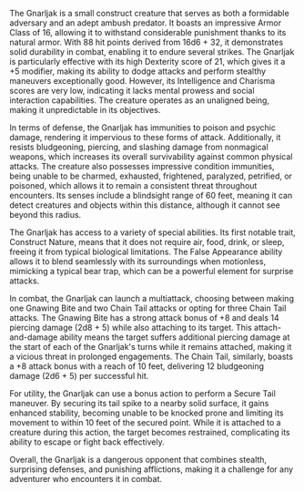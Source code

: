 The Gnarljak is a small construct creature that serves as both a formidable adversary and an adept ambush predator. It boasts an impressive Armor Class of 16, allowing it to withstand considerable punishment thanks to its natural armor. With 88 hit points derived from 16d6 + 32, it demonstrates solid durability in combat, enabling it to endure several strikes. The Gnarljak is particularly effective with its high Dexterity score of 21, which gives it a +5 modifier, making its ability to dodge attacks and perform stealthy maneuvers exceptionally good. However, its Intelligence and Charisma scores are very low, indicating it lacks mental prowess and social interaction capabilities. The creature operates as an unaligned being, making it unpredictable in its objectives.

In terms of defense, the Gnarljak has immunities to poison and psychic damage, rendering it impervious to these forms of attack. Additionally, it resists bludgeoning, piercing, and slashing damage from nonmagical weapons, which increases its overall survivability against common physical attacks. The creature also possesses impressive condition immunities, being unable to be charmed, exhausted, frightened, paralyzed, petrified, or poisoned, which allows it to remain a consistent threat throughout encounters. Its senses include a blindsight range of 60 feet, meaning it can detect creatures and objects within this distance, although it cannot see beyond this radius. 

The Gnarljak has access to a variety of special abilities. Its first notable trait, Construct Nature, means that it does not require air, food, drink, or sleep, freeing it from typical biological limitations. The False Appearance ability allows it to blend seamlessly with its surroundings when motionless, mimicking a typical bear trap, which can be a powerful element for surprise attacks.

In combat, the Gnarljak can launch a multiattack, choosing between making one Gnawing Bite and two Chain Tail attacks or opting for three Chain Tail attacks. The Gnawing Bite has a strong attack bonus of +8 and deals 14 piercing damage (2d8 + 5) while also attaching to its target. This attach-and-damage ability means the target suffers additional piercing damage at the start of each of the Gnarljak's turns while it remains attached, making it a vicious threat in prolonged engagements. The Chain Tail, similarly, boasts a +8 attack bonus with a reach of 10 feet, delivering 12 bludgeoning damage (2d6 + 5) per successful hit.

For utility, the Gnarljak can use a bonus action to perform a Secure Tail maneuver. By securing its tail spike to a nearby solid surface, it gains enhanced stability, becoming unable to be knocked prone and limiting its movement to within 10 feet of the secured point. While it is attached to a creature during this action, the target becomes restrained, complicating its ability to escape or fight back effectively.

Overall, the Gnarljak is a dangerous opponent that combines stealth, surprising defenses, and punishing afflictions, making it a challenge for any adventurer who encounters it in combat.